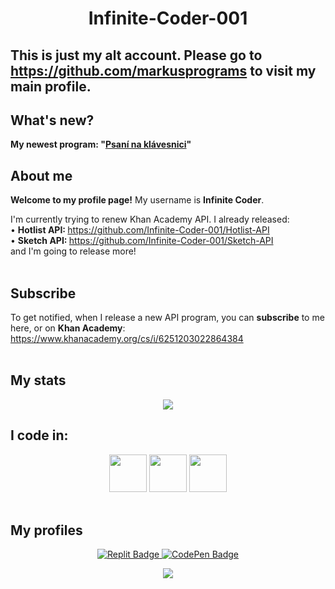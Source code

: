 <h1 align="center">Infinite-Coder-001</h1>
<h2>This is just my alt account. Please go to <a href="https://github.com/markusprograms">https://github.com/markusprograms</a> to visit my main profile. </h2>
<h2>What's new? </h2>
<p><b>My newest program: "<a href = "https://psani-na-klavesnici.cz" rel = "dofollow">Psaní na klávesnici</a>"</b></p>

<!--
[![GitHub Streak](https://streak-stats.demolab.com?user=Infinite-Coder-001&theme=vue&hide_border=true)](https://git.io/streak-stats)
-->
  
<!--
**Infinite-Coder-001/Infinite-Coder-001** is a ✨ _special_ ✨ repository because its `README.md` (this file) appears on your GitHub profile.

Here are some ideas to get you started:

- 🔭 I’m currently working on ...
- 🌱 I’m currently learning ...
- 👯 I’m looking to collaborate on ...
- 🤔 I’m looking for help with ...
- 💬 Ask me about ...
- 📫 How to reach me: ...
- 😄 Pronouns: ...
- ⚡ Fun fact: ...
-->

<h2>About me</h2>
<p><b>Welcome to my profile page!</b> My username is <b>Infinite Coder</b>. </p>
<p>I'm currently trying to renew Khan Academy API. I already released: <br>
  • <b>Hotlist API: </b> <a href = "https://github.com/Infinite-Coder-001/Hotlist-API">https://github.com/Infinite-Coder-001/Hotlist-API</a> <br>
  • <b>Sketch API: </b> <a href = "https://github.com/Infinite-Coder-001/Sketch-API">https://github.com/Infinite-Coder-001/Sketch-API</a> <br>
and I'm going to release more! <br><br>
<h2>Subscribe</h2>
To get notified, when I release a new API program, you can <b>subscribe</b> to me here, or on <b>Khan Academy</b>: 
<a href = "https://www.khanacademy.org/cs/i/6251203022864384">https://www.khanacademy.org/cs/i/6251203022864384</a><br><br>

<h2>My stats</h2>
<p align="center">
  <img src = "http://github-readme-streak-stats.herokuapp.com?user=Infinite-Coder-001&theme=transparent&background=000000">
  <!--<img src = "https://github-readme-stats.vercel.app/api?username=Infinite-Coder-001&hide_border=true&theme=transparent&show_icons=true">-->
</p>

<h2>I code in: </h2>
<div align="center">
  <img src = "https://encrypted-tbn0.gstatic.com/images?q=tbn:ANd9GcQ4j3e6xR-AluYrXGgHPly-wL60wdfeBORToCdREDZ0zfjBG8uaJcBmoPqEIw2YN4NcrCQ&usqp=CAU" height = "60">
  <img src = "https://cdn3.iconfinder.com/data/icons/logos-and-brands-adobe/512/267_Python-512.png" height = "60">
  <img src = "https://seekicon.com/free-icon-download/arduino_2.svg" height = "60">
</div><br>

<h2>My profiles</h2>
<p align = "center">
  <a href="https://replit.com/@Markus1234">
    <img src="https://img.shields.io/badge/Replit-darkslateblue?style=for-the-badge&logo=replit&logoColor=white" alt="Replit Badge"/>
  </a>
  <a href="https://codepen.io/Markus1234">
    <img src="https://img.shields.io/badge/CodePen-black?style=for-the-badge&logo=codepen&logoColor=white" alt="CodePen Badge"/>
  </a>
</p>

<p align = "center"><img src = "https://komarev.com/ghpvc/?username=Infinite-Coder-001&label=Profile+views&style=flat"></p>
